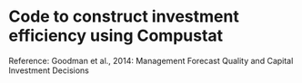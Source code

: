 # Code to construct investment efficiency using Compustat 

Reference: Goodman et al., 2014: Management Forecast Quality and Capital Investment Decisions

